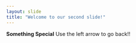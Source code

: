 ```yaml
---
layout: slide
title: "Welcome to our second slide!"
---
```

**Something Special**
Use the left arrow to go back!!
